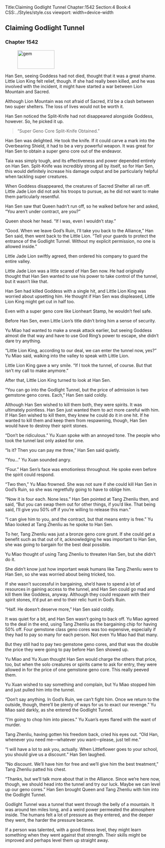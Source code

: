 Title:Claiming Godlight Tunnel 
Chapter:1542 
Section:4 
Book:4 
CSS:../Styles/style.css 
viewport: width=device-width
  
## Claiming Godlight Tunnel
### Chapter 1542
  
<figure>
	<img src="../Images/gem.gif" alt="gem" id="gem" width="120" height="60" />
</figure>
  

  
Han Sen, seeing Goddess had not died, thought that it was a great shame. Little Lion King felt relief, though. If she had really been killed, and he was involved with the incident, it might have started a war between Lion Mountain and Sacred.

Although Lion Mountain was not afraid of Sacred, it’d be a clash between two super shelters. The loss of lives would not be worth it.

Han Sen noticed the Split-Knife had not disappeared alongside Goddess, however. So, he picked it up.

> “Super Geno Core Split-Knife Obtained.”

Han Sen was delighted. He took the knife. If it could carve a mark into the Overbearing Shield, it had to be a very powerful weapon. It was great for Han Sen to obtain a super geno core out of the endeavor.

Taia was simply tough, and its effectiveness and power depended entirely on Han Sen. Split-Knife was incredibly strong all by itself, so for Han Sen, this would definitely increase his damage output and be particularly helpful when tackling super creatures.

When Goddess disappeared, the creatures of Sacred Shelter all ran off. Little Jade Lion did not ask his troops to pursue, as he did not want to make them particularly resentful.

Han Sen saw that Queen hadn’t run off, so he walked before her and asked, “You aren’t under contract, are you?”

Queen shook her head. “If I was, even I wouldn’t stay.”

“Good. When we leave God’s Ruin, I’ll take you back to the Alliance,” Han Sen said, then went back to the Little Lion. “Tell your guards to protect the entrance of the Godlight Tunnel. Without my explicit permission, no one is allowed inside.”

Little Jade Lion swiftly agreed, then ordered his company to guard the entire valley.

Little Jade Lion was a little scared of Han Sen now. He had originally thought that Han Sen wanted to use his power to take control of the tunnel, but it wasn’t like that.

Han Sen had killed Goddess with a single hit, and Little Lion King was worried about upsetting him. He thought if Han Sen was displeased, Little Lion King might get cut in half too.

Even with a super geno core like Lionheart Stamp, he wouldn’t feel safe.

Before Han Sen, even Little Lion’s title didn’t bring him a sense of security.

Yu Miao had wanted to make a sneak attack earlier, but seeing Goddess almost die that way and have to use God Ring’s power to escape, she didn’t dare try anything.

“Little Lion King, according to our deal, we can enter the tunnel now, yes?” Yu Miao said, walking into the valley to speak with Little Lion.

Little Lion King gave a wry smile. “If I took the tunnel, of course. But that isn’t my call to make anymore.”

After that, Little Lion King turned to look at Han Sen.

“You can go into the Godlight Tunnel, but the price of admission is two gemstone geno cores. Each,” Han Sen said coldly.

Although Han Sen wished to kill them both, they were spirits. It was ultimately pointless. Han Sen just wanted them to act more careful with him. If Han Sen wished to kill them, they knew he could do it in one hit. If he wanted to kill them and keep them from respawning, though, Han Sen would have to destroy their spirit stones.

“Don’t be ridiculous.” Yu Xuan spoke with an annoyed tone. The people who took the tunnel last only asked for one.

“Is it? Then you can pay me three,” Han Sen said quietly.

“You…” Yu Xuan sounded angry.

“Four.” Han Sen’s face was emotionless throughout. He spoke even before the spirit could respond.

“Two then,” Yu Miao frowned. She was not sure if she could kill Han Sen in God’s Ruin, so she was regretfully going to have to oblige him.

“Now it is four each. None less.” Han Sen pointed at Tang Zhenliu then, and said, “But you can swap them out for other things, if you’d like. That being said, I’ll give you 50% off if you’re willing to release this man.”

“I can give him to you, and the contract, but that means entry is free.” Yu Miao looked at Tang Zhenliu as he spoke to Han Sen.

To her, Tang Zhenliu was just a bronze geno core grunt. If she could get a benefit such as that out of it, acknowledging he was important to Han Sen, she was going to bargain for the best deal possible.

Yu Miao thought of using Tang Zhenliu to threaten Han Sen, but she didn’t do it.

She didn’t know just how important weak humans like Tang Zhenliu were to Han Sen, so she was worried about being tricked, too.

If she wasn’t successful in bargaining, she’d have to spend a lot of resources in gaining access to the tunnel, and Han Sen could go mad and kill them like Goddess, anyway. Although they could respawn with their spirit stones, it’d put an end to their relic hunt in God’s Ruin.

“Half. He doesn’t deserve more,” Han Sen said coldly.

It was quiet for a bit, and Han Sen wasn’t going to back off. Yu Miao agreed to the deal in the end, using Tang Zhenliu as the bargaining chip for having 50% off. Four gemstone class geno cores was too expensive, especially if they had to pay so many for each person. Not even Yu Miao had that many.

But they still had to pay two gemstone geno cores, and that was the double the price they were going to pay before Han Sen showed up.

Yu Miao and Yu Xuan thought Han Sen would charge the others that price, too, but when the solo creatures or spirits came to ask for entry, they were allowed in for the price of one gemstone geno core. This really peeved them.

Yu Xuan wished to say something and complain, but Yu Miao stopped him and just pulled him into the tunnel.

“Don’t say anything. In God’s Ruin, we can’t fight him. Once we return to the outside, though, there’ll be plenty of ways for us to exact our revenge.” Yu Miao said darkly, as she entered the Godlight Tunnel.

“I’m going to chop him into pieces.” Yu Xuan’s eyes flared with the want of murder.

Tang Zhenliu, having gotten his freedom back, cried his eyes out. “Old Han, whenever you need me—whatever you want—please, just tell me.”

“I will have a lot to ask you, actually. When Littleflower goes to your school, you should give us a discount.” Han Sen laughed.

“No discount. We’ll have him for free and we’ll give him the best treatment,” Tang Zhenliu patted his chest.

“Thanks, but we’ll talk more about that in the Alliance. Since we’re here now, though, we should head into the tunnel and try our luck. Maybe we can level up our geno cores.” Han Sen brought Queen and Tang Zhenliu with him into the Godlight Tunnel.

Godlight Tunnel was a tunnel that went through the belly of a mountain. It was around ten miles long, and a weird power permeated the atmosphere inside. The humans felt a lot of pressure as they entered, and the deeper they went, the harder the pressure became.

If a person was talented, with a good fitness level, they might learn something when they went against that strength. Their skills might be improved and perhaps level them up straight away.